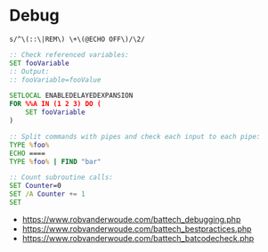 # Debug

```
s/^\(::\|REM\) \+\(@ECHO OFF\)/\2/
```

```bat
:: Check referenced variables:
SET fooVariable
:: Output:
:: fooVariable=fooValue

SETLOCAL ENABLEDELAYEDEXPANSION
FOR %%A IN (1 2 3) DO (
	SET fooVariable
)

:: Split commands with pipes and check each input to each pipe:
TYPE %foo%
ECHO ====
TYPE %foo% | FIND "bar"

:: Count subroutine calls:
SET Counter=0
SET /A Counter += 1
SET
```

- https://www.robvanderwoude.com/battech_debugging.php
- https://www.robvanderwoude.com/battech_bestpractices.php
- https://www.robvanderwoude.com/battech_batcodecheck.php


